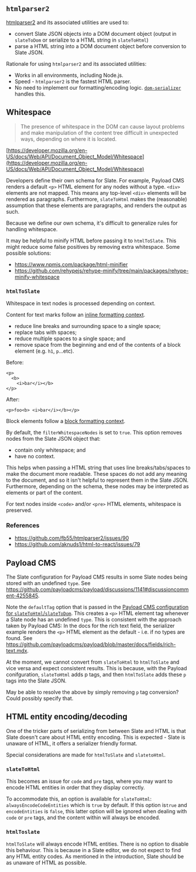 ## `htmlparser2`

[htmlparser2](https://www.npmjs.com/package/htmlparser2) and its associated utilities are used to:

- convert Slate JSON objects into a DOM document object (output in `slateToDom` or serialize to a HTML string in `slateToHtml`)
- parse a HTML string into a DOM document object before conversion to Slate JSON.

Rationale for using `htmlparser2` and its associated utilities:

- Works in all environments, including Node.js.
- Speed - `htmlparser2` is the fastest HTML parser.
- No need to implement our formatting/encoding logic. [`dom-serializer`](https://www.npmjs.com/package/dom-serializer) handles this.

## Whitespace

> The presence of whitespace in the DOM can cause layout problems and make manipulation of the content tree difficult in unexpected ways, depending on where it is located.

[https://developer.mozilla.org/en-US/docs/Web/API/Document_Object_Model/Whitespace](https://developer.mozilla.org/en-US/docs/Web/API/Document_Object_Model/Whitespace)

Developers define their own schema for Slate. For example, Payload CMS renders a default `<p>` HTML element for any nodes without a type. `<div>` elements are not mapped. This means any top-level `<div>` elements will be rendered as paragraphs. Furthermore, `slateToHtml` makes the (reasonable) assumption that these elements are paragraphs, and renders the output as such.

Because we define our own schema, it's difficult to generalize rules for handling whitespace.

It may be helpful to minify HTML before passing it to `htmlToSlate`. This might reduce some false positives by removing extra whitespace. Some possible solutions:

- https://www.npmjs.com/package/html-minifier
- https://github.com/rehypejs/rehype-minify/tree/main/packages/rehype-minify-whitespace

### `htmlToSlate`

Whitespace in text nodes is processed depending on context.

Content for text marks follow an [inline formatting context](https://developer.mozilla.org/en-US/docs/Web/CSS/Inline_formatting_context).

- reduce line breaks and surrounding space to a single space;
- replace tabs with spaces;
- reduce multiple spaces to a single space; and
- remove space from the beginning and end of the contents of a block element (e.g. `h1`, `p`...etc).

Before:

```
<p>
  <b>
    <i>bar</i></b>
</p>
```

After:

```
<p>foo<b> <i>bar</i></b></p>
```

Block elements follow a [block formatting context](https://developer.mozilla.org/en-US/docs/Web/Guide/CSS/Block_formatting_context).

By default, the `filterWhitespaceNodes` is set to `true`. This option removes nodes from the Slate JSON object that:

- contain only whitespace; and
- have no context.

This helps when passing a HTML string that uses line breaks/tabs/spaces to make the document more readable. These spaces do not add any meaning to the document, and so it isn't helpful to represent them in the Slate JSON. Furthermore, depending on the schema, these nodes may be interpreted as elements or part of the content.

For text nodes inside `<code>` and/or `<pre>` HTML elements, whitespace is preserved.

### References

- https://github.com/fb55/htmlparser2/issues/90
- https://github.com/aknuds1/html-to-react/issues/79

## Payload CMS

The Slate configuration for Payload CMS results in some Slate nodes being stored with an undefined `type`. See https://github.com/payloadcms/payload/discussions/1141#discussioncomment-4255845.

Note the `defaultTag` option that is passed in the [Payload CMS configuration for `slateToHtml`/`slateToDom`](](src/config/slatetoDom/payload.ts)). This creates a `<p>` HTML element tag whenever a Slate node has an undefined `type`. This is consistent with the approach taken by Payload CMS: In the docs for the rich text field, the serializer example renders the `<p>` HTML element as the default - i.e. if no types are found. See https://github.com/payloadcms/payload/blob/master/docs/fields/rich-text.mdx.

At the moment, we cannot convert from `slateToHtml` to `htmlToSlate` and vice versa and expect consistent results. This is because, with the Payload conifguration, `slateToHtml` adds p tags, and then `htmlToSlate` adds these `p` tags into the Slate JSON.

May be able to resolve the above by simply removing `p` tag conversion? Could possibly specify that.

## HTML entity encoding/decoding

One of the tricker parts of serializing from between Slate and HTML is that Slate doesn't care about HTML entity encoding. This is expected - Slate is unaware of HTML, it offers a serializer friendly format.

Special considerations are made for `htmlToSlate` and `slatetoHtml`.

### `slateToHtml`

This becomes an issue for `code` and `pre` tags, where you may want to encode HTML entities in order that they display correctly.

To accommodate this, an option is available for `slateToHtml`: `alwaysEncodeCodeEntities` which is `true` by default. If this option is`true` and `encodeEntities` is `false`, this latter option will be ignored when dealing with `code` or `pre` tags, and the content within will always be encoded.

### `htmlToslate`

`htmlToSlate` will always encode HTML entities. There is no option to disable this behaviour. This is because in a Slate editor, we do not expect to find any HTML entity codes. As mentioned in the introduction, Slate should be as unaware of HTML as possible.
